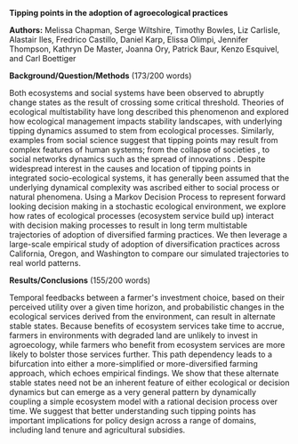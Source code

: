 **Tipping points in the adoption of agroecological practices**

**Authors:** Melissa Chapman, Serge Wiltshire, Timothy Bowles, Liz Carlisle, Alastair Iles, Fredrico Castillo, Daniel Karp, Elissa Olimpi, Jennifer Thompson, Kathryn De Master, Joanna Ory, Patrick Baur, Kenzo Esquivel, and Carl Boettiger

**Background/Question/Methods** (173/200 words)

Both ecosystems and social systems have been observed to abruptly change states as the result of crossing some critical threshold. Theories of ecological multistability have long described this phenomenon  and explored how ecological management impacts stability landscapes, with underlying tipping dynamics assumed to stem from ecological processes. Similarly, examples from social science suggest that tipping points may result from complex features of human systems; from the collapse of societies , to social networks dynamics such as the spread of innovations . Despite widespread interest in the causes and location of tipping points in integrated socio-ecological systems, it has generally been assumed that the underlying dynamical complexity was ascribed either to social process or natural phenomena. Using a Markov Decision Process to represent forward looking decision making in a stochastic ecological environment, we explore how rates of ecological processes (ecosystem service build up) interact with decision making processes to result in long term multistable trajectories of adoption of diversified farming practices. We then leverage a large-scale empirical study of adoption of diversification practices across California, Oregon, and Washington to compare our simulated trajectories to real world patterns.

**Results/Conclusions** (155/200 words)

Temporal feedbacks between a farmer's investment choice, based on their perceived utility over a given time horizon, and probabilistic changes in the ecological services derived from the environment, can result in alternate stable states. Because benefits of ecosystem services take time to accrue, farmers in environments with degraded land are unlikely to invest in agroecology, while farmers who benefit from ecosystem services are more likely to bolster those services further. This path dependency leads to a bifurcation into either a more-simplified or more-diversified farming approach, which echoes empirical findings. We show that these alternate stable states need not be an inherent feature of either ecological or decision dynamics but can emerge as a very general pattern by dynamically coupling a simple ecosystem model with a rational decision process over time.  We suggest that better understanding such tipping points has important implications for policy design across a range of domains, including land tenure and agricultural subsidies.
